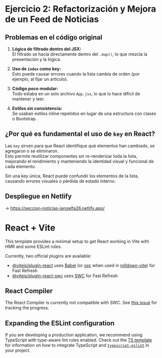 # Ejercicio 2: Refactorización y Mejora de un Feed de Noticias

## Problemas en el código original

1. **Lógica de filtrado dentro del JSX:**  
   El filtrado se hacía directamente dentro del `.map()`, lo que mezcla la presentación y la lógica.

2. **Uso de `index` como key:**  
   Esto puede causar errores cuando la lista cambia de orden (por ejemplo, al fijar un artículo).

3. **Código poco modular:**  
   Todo estaba en un solo archivo `App.jsx`, lo que lo hace difícil de mantener y leer.

4. **Estilos sin consistencia:**  
   Se usaban estilos inline repetidos en lugar de una estructura con clases o Bootstrap.

## ¿Por qué es fundamental el uso de `key` en React?

Las `key` sirven para que React identifique qué elementos han cambiado, se agregaron o se eliminaron.  
Esto permite reutilizar componentes sin re-renderizar toda la lista, mejorando el rendimiento y manteniendo la identidad visual y funcional de cada elemento.

Sin una key única, React puede confundir los elementos de la lista, causando errores visuales o pérdida de estado interno.


## Despliegue en Netlify
-> https://seccion-noticias-jangelfa26.netlify.app/ 



# React + Vite

This template provides a minimal setup to get React working in Vite with HMR and some ESLint rules.

Currently, two official plugins are available:

- [@vitejs/plugin-react](https://github.com/vitejs/vite-plugin-react/blob/main/packages/plugin-react) uses [Babel](https://babeljs.io/) (or [oxc](https://oxc.rs) when used in [rolldown-vite](https://vite.dev/guide/rolldown)) for Fast Refresh
- [@vitejs/plugin-react-swc](https://github.com/vitejs/vite-plugin-react/blob/main/packages/plugin-react-swc) uses [SWC](https://swc.rs/) for Fast Refresh

## React Compiler

The React Compiler is currently not compatible with SWC. See [this issue](https://github.com/vitejs/vite-plugin-react/issues/428) for tracking the progress.

## Expanding the ESLint configuration

If you are developing a production application, we recommend using TypeScript with type-aware lint rules enabled. Check out the [TS template](https://github.com/vitejs/vite/tree/main/packages/create-vite/template-react-ts) for information on how to integrate TypeScript and [`typescript-eslint`](https://typescript-eslint.io) in your project.
